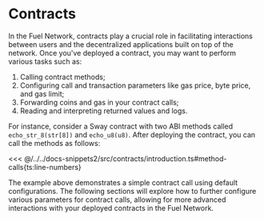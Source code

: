 # Contracts

In the Fuel Network, contracts play a crucial role in facilitating interactions between users and the decentralized applications built on top of the network. Once you've deployed a contract, you may want to perform various tasks such as:

1. Calling contract methods;
2. Configuring call and transaction parameters like gas price, byte price, and gas limit;
3. Forwarding coins and gas in your contract calls;
4. Reading and interpreting returned values and logs.

For instance, consider a Sway contract with two ABI methods called `echo_str_8(str[8])` and `echo_u8(u8)`. After deploying the contract, you can call the methods as follows:

<<< @/../../docs-snippets2/src/contracts/introduction.ts#method-calls{ts:line-numbers}

The example above demonstrates a simple contract call using default configurations. The following sections will explore how to further configure various parameters for contract calls, allowing for more advanced interactions with your deployed contracts in the Fuel Network.
